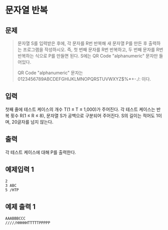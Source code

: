 # 문자열 반복
## 문제
> 문자열 S를 입력받은 후에, 각 문자를 R번 반복해 새 문자열 P를 만든 후 출력하는 프로그램을 작성하시오. 즉, 첫 번째 문자를 R번 반복하고, 두 번째 문자를 R번 반복하는 식으로 P를 만들면 된다. S에는 QR Code "alphanumeric" 문자만 들어있다.
>
> QR Code "alphanumeric" 문자는 0123456789ABCDEFGHIJKLMNOPQRSTUVWXYZ\$%*+-./: 이다.
## 입력
첫째 줄에 테스트 케이스의 개수 T(1 ≤ T ≤ 1,000)가 주어진다. 각 테스트 케이스는 반복 횟수 R(1 ≤ R ≤ 8), 문자열 S가 공백으로 구분되어 주어진다. S의 길이는 적어도 1이며, 20글자를 넘지 않는다.


## 출력
각 테스트 케이스에 대해 P를 출력한다.
## 예제입력 1
```
2
3 ABC
5 /HTP
```
## 예제 출력 1
```
AAABBBCCC
/////HHHHHTTTTTPPPPP
```